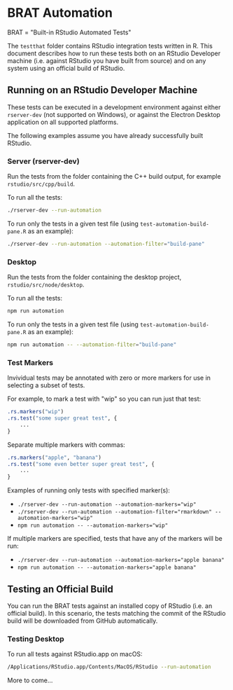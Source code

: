 # BRAT Automation

BRAT = "Built-in RStudio Automated Tests"

The `testthat` folder contains RStudio integration tests written in R. This document describes how
to run these tests both on an RStudio Developer machine (i.e. against RStudio you have built from
source) and on any system using an official build of RStudio.

## Running on an RStudio Developer Machine

These tests can be executed in a development environment against either `rserver-dev` (not supported
on Windows), or against the Electron Desktop application on all supported platforms.

The following examples assume you have already successfully built RStudio.

### Server (rserver-dev)

Run the tests from the folder containing the C++ build output, for example `rstudio/src/cpp/build`.

To run all the tests:

```bash
./rserver-dev --run-automation
```

To run only the tests in a given test file (using `test-automation-build-pane.R` as an example):

```bash
./rserver-dev --run-automation --automation-filter="build-pane"
```

### Desktop

Run the tests from the folder containing the desktop project, `rstudio/src/node/desktop`.

To run all the tests:

```bash
npm run automation
```

To run only the tests in a given test file (using `test-automation-build-pane.R` as an example):

```bash
npm run automation -- --automation-filter="build-pane"
```

### Test Markers

Invividual tests may be annotated with zero or more markers for use in selecting a subset of tests.

For example, to mark a test with "wip" so you can run just that test:

```R
.rs.markers("wip")
.rs.test("some super great test", {
    ...
}
```

Separate multiple markers with commas:

```R
.rs.markers("apple", "banana")
.rs.test("some even better super great test", {
    ...
}
```

Examples of running only tests with specified marker(s):

- `./rserver-dev --run-automation --automation-markers="wip"`
- `./rserver-dev --run-automation --automation-filter="rmarkdown" --automation-markers="wip"`
- `npm run automation -- --automation-markers="wip"`

If multiple markers are specified, tests that have any of the markers will be run:

- `./rserver-dev --run-automation --automation-markers="apple banana"`
- `npm run automation -- --automation-markers="apple banana"`

## Testing an Official Build

You can run the BRAT tests against an installed copy of RStudio (i.e. an official build).
In this scenario, the tests matching the commit of the RStudio build will be downloaded from
GitHub automatically.

### Testing Desktop

To run all tests against RStudio.app on macOS:

```bash
/Applications/RStudio.app/Contents/MacOS/RStudio --run-automation
```

More to come...
